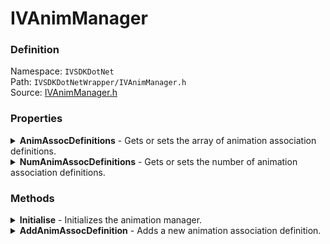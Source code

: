 # IVAnimManager

### Definition
Namespace: `IVSDKDotNet`  
Path: `IVSDKDotNetWrapper/IVAnimManager.h`  
Source: [IVAnimManager.h](https://github.com/ClonkAndre/IV-SDK-DotNet/blob/main/IVSDKDotNetWrapper/IVAnimManager.h)

### Properties

<details>
<summary><b>AnimAssocDefinitions</b> - Gets or sets the array of animation association definitions.</summary>

#

Type: `IVAnimAssocDefinition[]`

Provides access to the array of animation association definitions (AnimAssocDefinition) used by the animation manager. You can retrieve or assign the entire array.

#

</details>

<details>
<summary><b>NumAnimAssocDefinitions</b> - Gets or sets the number of animation association definitions.</summary>

#

Type: `int`

Specifies the total count of animation association definitions currently managed by the animation manager.

#

</details>

### Methods

<details>
<summary><b>Initialise</b> - Initializes the animation manager.</summary>

#

### Parameters
None

## Return Value
`void`

#

</details>

<details>
<summary><b>AddAnimAssocDefinition</b> - Adds a new animation association definition.</summary>

#

### Parameters
`id (int)` - The identifier for the new animation association.  
`pName (String)` - The name of the animation association.  
`pFile (String)` - The file name associated with the animation block.  
`numAnims (uint)` - The number of animations in the association.  
`pAnimNames (String[])` - An array of animation names.  
`pAnimDescs (UIntPtr)` - A pointer to the animation descriptors.  
`unk1 (int)` - Unknown parameter 1.  
`unk2 (int)` - Unknown parameter 2.  
`unk3 (int)` - Unknown parameter 3.  
`unk4 (bool)` - Unknown boolean parameter.  

### Return Value
`void`

#

</details>